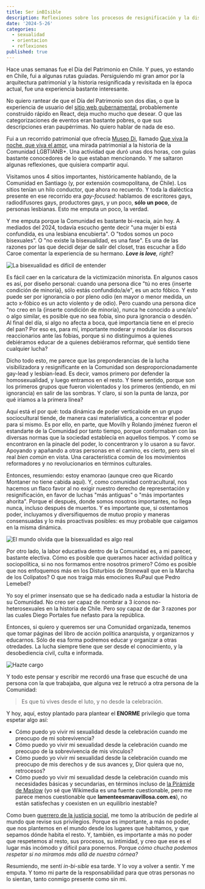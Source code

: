 ```yaml
---
title: Ser inBIsible
description: Reflexiones sobre los procesos de resignificación y la discirminación dentro de la Comunidad.
date: '2024-5-26'
categories:
  - sexualidad
  - orientacion
  - reflexiones
published: true
---
```

Hace unas semanas fue el Día del Patrimonio en Chile. Y pues, yo estando en Chile, fui a algunas rutas guiadas. Persiguiendo mi gran amor por la arquitectura patrimonial y la historia resignificada y revisitada en la época actual, fue una experiencia bastante interesante.

No quiero rantear de que el Día del Patrimonio son dos días, o que la experiencia de usuario del [sitio web gubernamental](https://www.diadelospatrimonios.cl/), probablemente construido rápido en React, deja mucho mucho que desear. O que las categorizaciones de eventos eran bastante pobres, o que sus descripciones eran paupérrimas. No quiero hablar de nada de eso.

Fui a un recorrido patrimonial que ofrecía [Museo Di](https://www.instagram.com/museo.di/), llamado [Que viva la noche, que viva el amor](https://www.diadelospatrimonios.cl/actividad/que-viva-la-noche-viva-el-amor-recorrido-patrimonial-lgbtiqa), una mirada patrimonial a la historia de la Comunidad LGBTIANB+. Una actividad que duró unas dos horas, con guías bastante conocedores de lo que estaban mencionando. Y me saltaron algunas reflexiones, que quisiera compartir aquí.

Visitamos unos 4 sitios importantes, históricamente hablando, de la Comunidad en Santiago (y, por extensión cosmopolitana, de Chile). Los sitios tenían un hilo conductor, que ahora no recuerdo. Y toda la dialéctica presente en ese recorrido era _gay-focused_: hablamos de escritores gays, radiodifusores gays, productores gays, y un poco, **sólo un poco**, de personas lesbianas. Esto me emputa un poco, la verdad.

Y me emputa porque la Comunidad es bastante bi-reacia, aún hoy. A mediados del 2024, todavía escucho gente decir "una mujer bi está confundida, es una lesbiana encubierta". O "todos somos un poco bisexuales". O "no existe la bisexualidad, es una fase". Es una de las razones por las que decidí dejar de salir del closet, tras escuchar a Edo Caroe comentar la experiencia de su hermano. _**Love is love**, right_?

![La bisexualidad es difícil de entender](https://media.giphy.com/media/j0Qs7VXX1xyYqpzkL8/giphy.gif?cid=790b76110718n9iunukavorld5pztc3no6b3difbv9nkl8yg&ep=v1_gifs_search&rid=giphy.gif&ct=g)

Es fácil caer en la caricatura de la victimización minorista. En algunos casos es así, por diseño personal: cuando una persona dice "tú no eres {inserte condición de minoría}, sólo estás confundido/a/e", es un acto fóbico. Y esto puede ser por ignorancia o por pleno odio (en mayor o menor medida, un acto x-fóbico es un acto violento y de odio). Pero cuando una persona dice "no creo en la {inserte condición de minoría}, nunca he conocido a une/a/o" o algo similar, es posible que no sea fobia, sino pura ignorancia o desdén. Al final del día, si algo no afecta a boca, qué importancia tiene en el precio del pan? Por eso es, para mí, importante moderar y modular los discursos reaccionarios ante las fobias, porque si no distinguimos a quienes debiéramos educar de a quienes debiéramos reformar, qué sentido tiene cualquier lucha?

Dicho todo esto, me parece que las preponderancias de la lucha visibilizadora y resignificante en la Comunidad son desproporcionadamente gay-lead y lesbian-lead. Es decir, vamos primero por defender la homosexualidad, y luego entramos en el resto. Y tiene sentido, porque son los primeros grupos que fueron violentados y los primeros (entiendo, en mi ignorancia) en salir de las sombras. Y claro, si son la punta de lanza, por qué iríamos a la primera línea?

Aquí está el por qué: toda dinámica de poder verticaloide en un grupo sociocultural tiende, de manera casi materialística, a concentrar el poder para sí mismo. Es por ello, en parte, que Movilh y Rolando jiménez fueron el estandarte de la Comunidad por tanto tiempo, porque conformaban con las diversas normas que la sociedad establecía en aquellos tiempos. Y como se encontraron en la pinacle del poder, lo concentraron y lo usaron a su favor. Apoyando y apañando a otras personas en el camino, es cierto, pero sin el real _bien común_ en vista. Una característica común de los movimientos reformadores y no revolucionarios en términos culturales.

Entonces, resumiendo: estoy enamorao (aunque creo que Ricardo Montaner no tiene cabida aquí). Y, como comunidad contracultural, nos hacemos un flaco favor al no exigir nuestro derecho de representación y resignificación, en favor de luchas "más antiguas" o "más importantes ahorita". Porque el después, donde somos nosotros importantes, no llega nunca, incluso después de muertos. Y es importante que, si ostentamos poder, incluyamos y diversifiquemos de mutuo propio y maneras consensuadas y lo más proactivas posibles: es muy probable que caigamos en la misma dinámica.

![El mundo olvida que la bisexualidad es algo real](https://media.giphy.com/media/1hMaHunIeWhRJT4HsY/giphy.gif?cid=790b76110718n9iunukavorld5pztc3no6b3difbv9nkl8yg&ep=v1_gifs_search&rid=giphy.gif&ct=g)

Por otro lado, la labor educativa dentro de la Comunidad es, a mi parecer, bastante electiva. Cómo es posible que queramos hacer actividad política y sociopolítica, si no nos formamos entre nosotros primero? Cómo es posible que nos enfoquemos más en los Disturbios de Stonewall que en la Marcha de los Colipatos? O que nos traiga más emociones RuPaul que Pedro Lemebel?

Yo soy el primer insensato que se ha dedicado nada a estudiar la historia de su Comunidad. No creo ser capaz de nombrar a 3 íconos no-heterosexuales en la historia de Chile. Pero soy capaz de dar 3 razones por las cuales Diego Portales fue nefasto para la república.

Entonces, si quiero y queremos ser una Comunidad organizada, tenemos que tomar páginas del libro de acción política anarquista, y organizarnos y educarnos. Sólo de esa forma podremos educar y organizar a otras otredades. La lucha siempre tiene que ser desde el conocimiento, y la desobediencia civil, culta e informada.

![Hazte cargo](https://media.giphy.com/media/YJcyq3U6t1IDodl4Nq/giphy.gif?cid=ecf05e47aihljkp04mzw0jc12dg5ccjg8u93hd2s7dnwiacd&ep=v1_gifs_search&rid=giphy.gif&ct=g)

Y todo este pensar y escribir me recordó una frase que escuché de una persona con la que trabajaba, que alguna vez le retrucó a otra persona de la Comunidad:

> Es que tú vives desde el luto, y no desde la celebración.

Y hoy, aquí, estoy plantado para plantear el **ENORME** privilegio que toma espetar algo así:

* Cómo puedo yo vivir mi sexualidad desde la celebración cuando me preocupo de mi sobrevivencia?
* Cómo puedo yo vivir mi sexualidad desde la celebración cuando me preocupo de la sobrevivencia de mis vínculos?
* Cómo puedo yo vivir mi sexualidad desde la celebración cuando me preocupo de mis derechos y de sus avances y, Dior quiera que no, retrocesos?
* Cómo puedo yo vivir mi sexualidad desde la celebración cuando mis necesidades básicas y secundarias, en términos incluso de [la Pirámide de Maslow](https://es.wikipedia.org/wiki/Pir%C3%A1mide_de_Maslow) (yo sé que Wikimedia es una fuente cuestionable, pero me parece menos cuestionable que **lamenteesmaravillosa.com.es**), no están satisfechas y coexisten en un equilibrio inestable?

Como buen [guerrero de la justicia social](https://www.youtube.com/watch?v=INJj2xyCN4o), me tomo la atribución de pedirle al mundo que revise sus privilegios. Porque es importante, a más no poder, que nos plantemos en el mundo desde los lugares que habitamos, y que sepamos dónde habita el resto. Y, también, es importante a más no poder que respetemos al resto, sus procesos, su intimidad, y creo que ese es el lugar más incómodo y difícil para ponernos. Porque <em>cómo chucha podemos respetar si no miramos más allá de nuestra córnea?</em>

Resumiendo, me sentí _in-bi-sible_ esa tarde. Y lo voy a volver a sentir. Y me emputa. Y tomo mi parte de la responsabilidad para que otras personas no lo sientan, tanto conmigo presente como sin mi.
